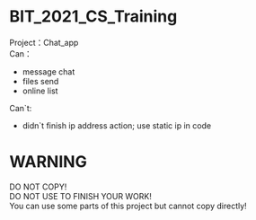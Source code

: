 # BIT_2021_CS_Training
Project：Chat_app  
Can：
- message chat
- files send
- online list
  
Can`t:
- didn`t finish ip address action; use static ip in code
  
# WARNING
DO NOT COPY!  
DO NOT USE TO FINISH YOUR WORK!  
You can use some parts of this project but cannot copy directly!
